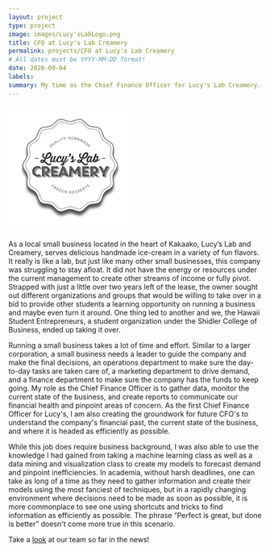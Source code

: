 ```yaml
---
layout: project
type: project
image: images/Lucy'sLabLogo.png
title: CFO at Lucy's Lab Creamery
permalink: projects/CFO at Lucy's Lab Creamery
# All dates must be YYYY-MM-DD format!
date: 2020-09-04
labels:
summary: My time as the Chief Finance Officer for Lucy's Lab Creamery.
---
```


<img class="ui medium right floated rounded image" src="../images/Lucy'sLabLogo.png">

As a local small business located in the heart of Kakaako, Lucy’s Lab and Creamery, serves delicious handmade ice-cream in a variety of fun flavors. It really is like a lab, but just like many other small businesses, this company was struggling to stay afloat. It did not have the energy or resources under the current management to create other streams of income or fully pivot. Strapped with just a little over two years left of the lease, the owner sought out different organizations and groups that would be willing to take over in a bid to provide other students a learning opportunity on running a business and maybe even turn it around. One thing led to another and we, the Hawaii Student Entrepreneurs, a student organization under the Shidler College of Business, ended up taking it over.

Running a small business takes a lot of time and effort. Similar to a larger corporation, a small business needs a leader to guide the company and make the final decisions, an operations department to make sure the day-to-day tasks are taken care of, a marketing department to drive demand, and a finance department to make sure the company has the funds to keep going. My role as the Chief Finance Officer is to gather data, monitor the current state of the business, and create reports to communicate our financial health and pinpoint areas of concern. As the first Chief Finance Officer for Lucy's, I am also creating the groundwork for future CFO's to understand the company's financial past, the current state of the business, and where it is headed as efficiently as possible.  

While this job does require business background, I was also able to use the knowledge I had gained from taking a machine learning class as well as a data mining and visualization class to create my models to forecast demand and pinpoint inefficiencies. In academia, without harsh deadlines, one can take as long of a time as they need to gather information and create their models using the most fanciest of techniques, but in a rapidly changing environment where decisions need to be made as soon as possible, it is more commonplace to see one using shortcuts and tricks to find information as efficiently as possible. The phrase “Perfect is great, but done is better” doesn't come more true in this scenario.

Take a [look](https://www.khon2.com/living-808/food-living-808/lucys-lab-creamery/") at our team so far in the news!
